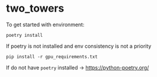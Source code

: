 # two_towers
 

To get started with environment:
```
poetry install
```

If poetry is not installed and env consistency is not a priority
```
pip install -r gpu_requirements.txt
```

If do not have `poetry` installed -> https://python-poetry.org/